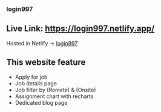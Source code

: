 ### login997

## Live Link: https://login997.netlify.app/
Hosted in Netlify -> [login997](https://login997.netlify.app/)

## This website feature

- Apply for job
- Job details page 
- Job filter by (Romete) & (Onsite)
- Assignment chart with recharts
- Dedicated blog page

